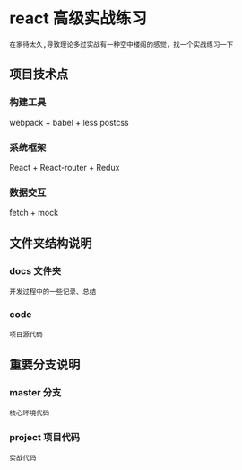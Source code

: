 # react 高级实战练习

`在家待太久,导致理论多过实战有一种空中楼阁的感觉，找一个实战练习一下`

## 项目技术点

### 构建工具

webpack + babel + less postcss

### 系统框架

React + React-router + Redux

### 数据交互

fetch + mock

## 文件夹结构说明

### docs 文件夹

`开发过程中的一些记录、总结`

### code 

`项目源代码`

## 重要分支说明

### **master 分支**

`核心环境代码`

### **project 项目代码**

`实战代码`
